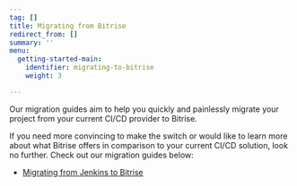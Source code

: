 ```yaml
---
tag: []
title: Migrating from Bitrise
redirect_from: []
summary: ''
menu:
  getting-started-main:
    identifier: migrating-to-bitrise
    weight: 3

---
```

Our migration guides aim to help you quickly and painlessly migrate your project from your current CI/CD provider to Bitrise.

If you need more convincing to make the switch or would like to learn more about what Bitrise offers in comparison to your current CI/CD solution, look no further. Check out our migration guides below:

- [Migrating from Jenkins to Bitrise](/jp/getting-started/migrating-to-bitrise/migrating-from-jenkins-to-bitrise/)
